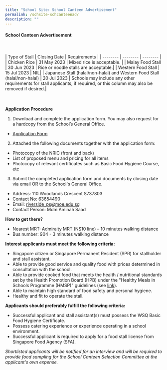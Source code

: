 ```yaml
---
title: "School Site: School Canteen Advertisement"
permalink: /schsite-schcanteenad/
description: ""
---
```

#### School Canteen Advertisement
<br><br>
| Type of Stall | Closing Date | Requirements |
| -------- | -------- | -------- |
| Chicken Rice     | 31 May 2023     | Mixed rice is acceptable.    |
| Malay Food Stall | 30 Jun 2023 | Rice or noodle stalls are acceptable.|
| Western Food Stall | 15 Jul 2023 | NIL|
| Japanese Stall (halal/non-halal) and Western Food Stall (halal/non-halal) | 20 Jul 2023 | Schools may include any other requirements for stall applicants, if required, or this column may also be removed if desired.|

<br><br>
**Application Procedure**

1. Download and complete the application form. You may also request for a hardcopy from the School’s General Office.
* [Application Form](/files/appexistingsch.pdf)

2. Attached the following documents together with the application form:
* Photocopy of the NRIC (front and back)
* List of proposed menu and pricing for all items
* Photocopy of relevant certificates such as Basic Food Hygiene Course, etc

3. Submit the completed application form and documents by closing date via email OR to the School's General Office.

* Address: 110 Woodlands Crescent S737803
* Contact No: 63654490
* Email: riverside_ps@moe.edu.sg
* Contact Person: Mdm Aminah Saad

**How to get there?**
* Nearest MRT: Admiralty MRT (NS10 line) – 10 minutes walking distance
* Bus number: 904 - 3 minutes walking distance

**Interest applicants must meet the following criteria:**
* Singapore citizen or Singapore Permanent Resident (SPR) for stallholder and stall assistant.
* Able to provide good service and quality food with prices determined in consultation with the school.
* Able to provide cooked food that meets the health / nutritional standards set by the Health Promotion Board (HPB) under the "Healthy Meals in Schools Programme (HMSP)" guidelines (see [link](https://www.hpb.gov.sg/schools/school-programmes/healthy-meals-in-schools-programme)).
* Able to maintain high standard of food safety and personal hygiene.
* Healthy and fit to operate the stall.


**Applicants should preferably fulfill the following criteria:**
* Successful applicant and stall assistant(s) must possess the WSQ Basic Food Hygiene Certificate.
* Possess catering experience or experience operating in a school environment.
* Successful applicant is required to apply for a food stall license from Singapore Food Agency (SFA).


*Shortlisted applicants will be notified for an interview and will be required to provide food sampling for the School Canteen Selection Committee at the applicant's own expense.*
